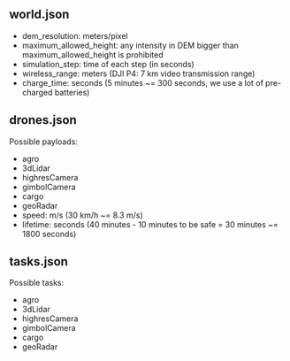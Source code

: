## world.json

 - dem_resolution: meters/pixel
 - maximum_allowed_height: any intensity in DEM bigger than maximum_allowed_height is prohibited
 - simulation_step: time of each step (in seconds)
 - wireless_range: meters (DJI P4: 7 km video transmission range)
 - charge_time: seconds (5 minutes ~= 300 seconds, we use a lot of pre-charged batteries)

## drones.json

Possible payloads:

 - agro
 - 3dLidar
 - highresCamera
 - gimbolCamera
 - cargo
 - geoRadar
 - speed: m/s (30 km/h ~= 8.3 m/s)
 - lifetime: seconds (40 minutes - 10 minutes to be safe = 30 minutes ~= 1800 seconds)

## tasks.json

Possible tasks:

 - agro
 - 3dLidar
 - highresCamera
 - gimbolCamera
 - cargo
 - geoRadar


